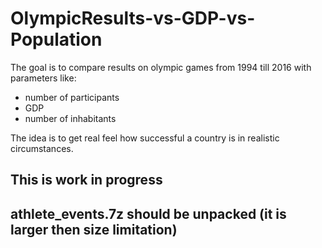 # OlympicResults-vs-GDP-vs-Population
The goal is to compare results on olympic games from 1994 till 2016 with parameters like:
- number of participants
- GDP
- number of inhabitants

The idea is to get real feel how successful a country is in realistic circumstances.

## This is work in progress

## athlete_events.7z should be unpacked (it is larger then size limitation)
